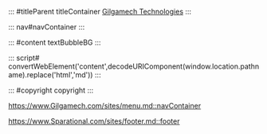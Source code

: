 ::: #titleParent titleContainer
[Gilgamech Technologies](/)
:::

::: nav#navContainer
:::

::: #content textBubbleBG 
:::

::: script#
convertWebElement('content',decodeURIComponent(window.location.pathname).replace('html','md'))
:::

::: #copyright copyright 
:::

https://www.Gilgamech.com/sites/menu.md::navContainer

https://www.Sparational.com/sites/footer.md::footer
